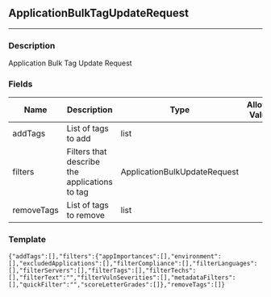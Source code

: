 ## ApplicationBulkTagUpdateRequest
---
### Description
Application Bulk Tag Update Request
### Fields
| Name | Description | Type | Allowed Values | Required |
| ---- | ----------- | ---- | -------------- | -------- |
| addTags | List of tags to add | list |  | true |
| filters | Filters that describe the applications to tag | ApplicationBulkUpdateRequest |  | true |
| removeTags | List of tags to remove | list |  | true |
### Template
```
{"addTags":[],"filters":{"appImportances":[],"environment":[],"excludedApplications":[],"filterCompliance":[],"filterLanguages":[],"filterServers":[],"filterTags":[],"filterTechs":[],"filterText":"","filterVulnSeverities":[],"metadataFilters":[],"quickFilter":"","scoreLetterGrades":[]},"removeTags":[]}
```
